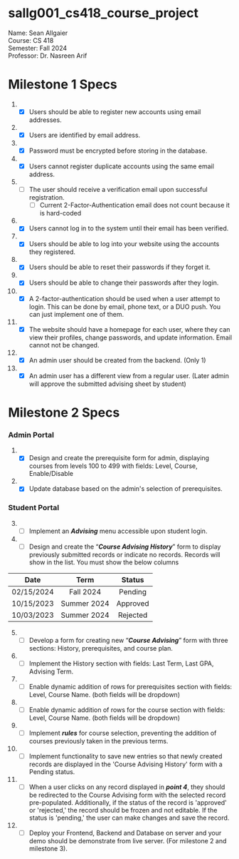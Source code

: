 # sallg001_cs418_course_project

Name: Sean Allgaier  
Course: CS 418  
Semester: Fall 2024  
Professor: Dr. Nasreen Arif

# Milestone 1 Specs
1. - [x] Users should be able to register new accounts using email addresses.
2. - [x] Users are identified by email address.
3. - [x] Password must be encrypted before storing in the database.
4. - [x] Users cannot register duplicate accounts using the same email address.  
5. - [ ] The user should receive a verification email upon successful registration.
     - [ ] Current 2-Factor-Authentication email does not count because it is hard-coded
6. - [x] Users cannot log in to the system until their email has been verified.
7. - [x] Users should be able to log into your website using the accounts they registered.
8. - [x] Users should be able to reset their passwords if they forget it.
9. - [x] Users should be able to change their passwords after they login.
10. - [x] A 2-factor-authentication should be used when a user attempt to login. This can be done by email, phone text, or a DUO push. You can just implement one of them.
11. - [x] The website should have a homepage for each user, where they can view their profiles, change passwords, and update information. Email cannot not be changed.
12. - [x] An admin user should be created from the backend. (Only 1)
13. - [x] An admin user has a different view from a regular user. (Later admin will approve the submitted advising sheet by student)

# Milestone 2 Specs
### Admin Portal
1. - [x] Design and create the prerequisite form for admin, displaying courses from levels 100 to 499 with fields: Level, Course, Enable/Disable
2. - [x] Update database based on the admin's selection of prerequisites.

### Student Portal
3. - [ ] Implement an ***Advising*** menu accessible upon student login.
4. - [ ] Design and create the “***Course Advising History***” form to display previously submitted records or indicate no records. Records will show in the list. You must show the below columns

<center>

| Date | Term | Status |
| :---: | :---: | :---: |
| 02/15/2024 | Fall 2024 | Pending |
| 10/15/2023 | Summer 2024 | Approved |
| 10/03/2023 | Summer 2024 | Rejected |

</center>

5. - [ ] Develop a form for creating new “***Course Advising***” form with three sections: History, prerequisites, and course plan.
6. - [ ] Implement the History section with fields: Last Term, Last GPA, Advising Term.
7. - [ ] Enable dynamic addition of rows for prerequisites section with fields: Level, Course Name. (both fields will be dropdown)
8. - [ ] Enable dynamic addition of rows for the course section with fields: Level, Course Name. (both fields will be dropdown)
9. - [ ] Implement ***rules*** for course selection, preventing the addition of courses previously taken in the previous terms.
10. - [ ] Implement functionality to save new entries so that newly created records are displayed in the 'Course Advising History' form with a Pending status.
11. - [ ] When a user clicks on any record displayed in ***point 4***, they should be redirected to the Course Advising form with the selected record pre-populated. Additionally, if the status of the record is 'approved' or 'rejected,' the record should be frozen and not editable. If the status is 'pending,' the user can make changes and save the record.
12. - [ ] Deploy your Frontend, Backend and Database on server and your demo should be demonstrate from live server. (For milestone 2 and milestone 3).
